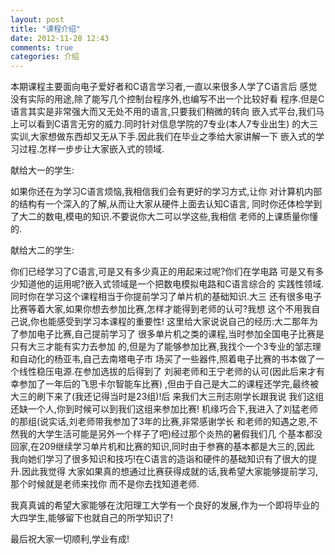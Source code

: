 ```yaml
---
layout: post
title: "课程介绍"
date: 2012-11-28 12:43
comments: true
categories: 介绍 
---
```


本期课程主要面向电子爱好者和C语言学习者,一直以来很多人学了C语言后
感觉没有实际的用途,除了能写几个控制台程序外,也编写不出一个比较好看
程序.但是C语言其实是非常强大而又无处不用的语言,只要我们稍微的转向
嵌入式平台,我们马上可以看到C语言无穷的威力.同时针对信息学院的7专业(本人7专业出生)
的大三实训,大家想做东西却又无从下手.因此我们在毕业之季给大家讲解一下
嵌入式的学习过程.怎样一步步让大家嵌入式的领域.

献给大一的学生:

如果你还在为学习C语言烦恼,我相信我们会有更好的学习方式,让你
对计算机内部的结构有一个深入的了解,从而让大家从硬件上面去认知C语言,
同时你还体检学到了大二的数电,模电的知识.不要说你大二可以学这些,我相信
老师的上课质量你懂的.

献给大二的学生:

你们已经学习了C语言,可是又有多少真正的用起来过呢?你们在学电路
可是又有多少知道他的运用呢?嵌入式领域是一个把数电模拟电路和C语言综合的
实践性领域.同时你在学习这个课程相当于你提前学习了单片机的基础知识.大三
还有很多电子比赛等着大家,如果你想去参加比赛,怎样才能得到老师的认可?我想
这个不用我自己说,你也能感受到学习本课程的重要性!
这里给大家说说自己的经历:大二那年为了参加电子比赛,自己提前学习了
很多单片机之类的课程,当时参加全国电子比赛是只有大三才能有实力去参加
的,但是为了能够参加比赛,我找个一个3专业的邹志理和自动化的杨亚韦,自己去南塔电子市
场买了一些器件,照着电子比赛的书本做了一个线性稳压电源.在参加选拔的后得到了
刘昶老师和王宁老师的认可(因此后来才有幸参加了一年后的飞思卡尔智能车比赛)
,但由于自己是大二的课程还学完,最终被大三的刷下来了(我还记得当时是23组)!后
来我们大三刑志刚学长跟我说 我们这组还缺一个人,你到时候可以到我们这组来参加比赛!
机缘巧合下,我进入了刘猛老师的那组(说实话,刘老师带我参加了3年的比赛,非常感谢学长
和老师的知遇之恩,不然我的大学生活可能是另外一个样子了吧)经过那个炎热的暑假我们几
个基本都没回家,在209继续学习单片机和比赛的知识,同时由于参赛的基本都是大三的,因此
我向她们学习了很多知识和技巧!在C语言的造诣和硬件的基础知识有了很大的提升.因此我觉得
大家如果真的想通过比赛获得成就的话,我希望大家能够提前学习,那个时候就是老师来找你
而不是你去找知道老师.

我真真诚的希望大家能够在沈阳理工大学有一个良好的发展,作为一个即将毕业的
大四学生,能够留下也就自己的所学知识了!

最后祝大家一切顺利,学业有成!


